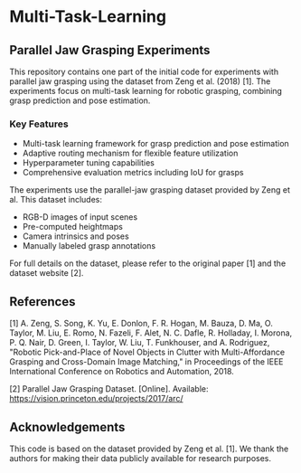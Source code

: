 # Multi-Task-Learning

## Parallel Jaw Grasping Experiments

This repository contains one part of the initial code for experiments with parallel jaw grasping using the dataset from Zeng et al. (2018) [1]. The experiments focus on multi-task learning for robotic grasping, combining grasp prediction and pose estimation.

### Key Features

- Multi-task learning framework for grasp prediction and pose estimation
- Adaptive routing mechanism for flexible feature utilization
- Hyperparameter tuning capabilities
- Comprehensive evaluation metrics including IoU for grasps

The experiments use the parallel-jaw grasping dataset provided by Zeng et al. This dataset includes:

- RGB-D images of input scenes
- Pre-computed heightmaps
- Camera intrinsics and poses
- Manually labeled grasp annotations

For full details on the dataset, please refer to the original paper [1] and the dataset website [2].


## References

[1] A. Zeng, S. Song, K. Yu, E. Donlon, F. R. Hogan, M. Bauza, D. Ma, O. Taylor, M. Liu, E. Romo, N. Fazeli, F. Alet, N. C. Dafle, R. Holladay, I. Morona, P. Q. Nair, D. Green, I. Taylor, W. Liu, T. Funkhouser, and A. Rodriguez, "Robotic Pick-and-Place of Novel Objects in Clutter with Multi-Affordance Grasping and Cross-Domain Image Matching," in Proceedings of the IEEE International Conference on Robotics and Automation, 2018.

[2] Parallel Jaw Grasping Dataset. [Online]. Available: https://vision.princeton.edu/projects/2017/arc/

## Acknowledgements

This code is based on the dataset provided by Zeng et al. [1]. We thank the authors for making their data publicly available for research purposes.

